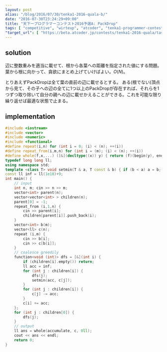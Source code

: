```yaml
---
layout: post
alias: "/blog/2016/07/30/tenka1-2016-quala-b/"
date: "2016-07-30T23:24:29+09:00"
title: "天下一プログラマーコンテスト2016予選A: PackDrop"
tags: [ "competitive", "wirteup", "atcoder", "tenka1-programmer-contest", "tree", "greedy" ]
"target_url": [ "https://beta.atcoder.jp/contests/tenka1-2016-quala/tasks/tenka1_2016_qualA_b" ]
---
```


## solution

辺に整数重みを適当に載せて、根から各葉への距離を指定された値にする問題。
葉から根に向かって、貪欲にまとめ上げていけばよい。$O(N)$。

とりあえずPackDropは全て葉の直前の辺に載せるとする。
ある(根でない)頂点から見て、その子への辺の全てに$1$つ以上のPackDropが存在すれば、それらを$1$つずつ取り除いて自分の親への辺に載せかえることができる。これを可能な限り繰り返せば最適な状態で止まる。

## implementation

``` c++
#include <iostream>
#include <vector>
#include <numeric>
#include <functional>
#define repeat(i,n) for (int i = 0; (i) < (n); ++(i))
#define repeat_from(i,m,n) for (int i = (m); (i) < (n); ++(i))
#define whole(f,x,...) ([&](decltype((x)) y) { return (f)(begin(y), end(y), ## __VA_ARGS__); })(x)
typedef long long ll;
using namespace std;
template <class T> void setmin(T & a, T const & b) { if (b < a) a = b; }
const ll inf = ll(1e18)+9;
int main() {
    // input
    int n, m; cin >> n >> m;
    vector<int> parent(n);
    vector<vector<int> > children(n);
    parent[0] = -1;
    repeat_from (i,1,n) {
        cin >> parent[i];
        children[parent[i]].push_back(i);
    }
    vector<int> b(m);
    vector<ll> c(n);
    repeat (i,m) {
        cin >> b[i];
        cin >> c[b[i]];
    }
    // coalesce greedily
    function<void (int)> dfs = [&](int i) {
        if (children[i].empty()) return;
        ll acc = inf;
        for (int j : children[i]) {
            dfs(j);
            setmin(acc, c[j]);
        }
        for (int j : children[i]) {
            c[j] -= acc;
        }
        c[i] += acc;
    };
    for (int j : children[0]) {
        dfs(j);
    }
    // output
    ll ans = whole(accumulate, c, 0ll);
    cout << ans << endl;
    return 0;
}
```
